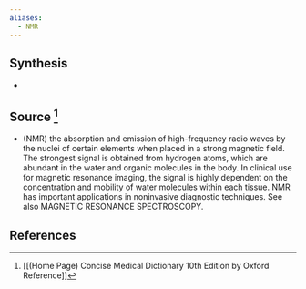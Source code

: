 ```yaml
---
aliases:
  - NMR
---
```

## Synthesis
- 
## Source [^1]
- (NMR) the absorption and emission of high-frequency radio waves by the nuclei of certain elements when placed in a strong magnetic field. The strongest signal is obtained from hydrogen atoms, which are abundant in the water and organic molecules in the body. In clinical use for magnetic resonance imaging, the signal is highly dependent on the concentration and mobility of water molecules within each tissue. NMR has important applications in noninvasive diagnostic techniques. See also MAGNETIC RESONANCE SPECTROSCOPY.
## References

[^1]: [[(Home Page) Concise Medical Dictionary 10th Edition by Oxford Reference]]